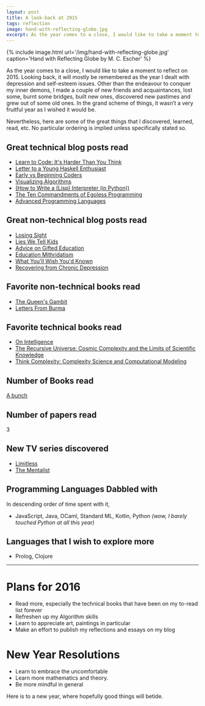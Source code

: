 ```yaml
---
layout: post
title: A look-back at 2015
tags: reflection
image: hand-with-reflecting-globe.jpg
excerpt: As the year comes to a close, I would like to take a moment to reflect on 2015. Looking back, it will mostly be remembered as the year
---
```

{% include image.html url='/img/hand-with-reflecting-globe.jpg' caption='Hand with Reflecting Globe by M. C. Escher' %}

As the year comes to a close, I would like to take a moment to reflect on 2015. Looking back, it will mostly be remembered as the year I dealt with depression and self-esteem issues. Other than the endeavour to conquer my inner demons, I made a couple of new friends and acquaintances, lost some, burnt some bridges, built new ones, discovered new pastimes and grew out of some old ones. In the grand scheme of things, it wasn’t a very fruitful year as I wished it would be.

Nevertheless, here are some of the great things that I discovered, learned, read, etc. No particular ordering is implied unless specifically stated so.

## Great technical blog posts read

- [Learn to Code: It's Harder Than You Think](http://mikehadlow.blogspot.sg/2015/12/learn-to-code-its-harder-than-you-think.html)
- [Letter to a Young Haskell Enthusiast](http://comonad.com/reader/2014/letter-to-a-young-haskell-enthusiast/)
- [Early vs Beginning Coders](http://zedshaw.com/2015/06/16/early-vs-beginning-coders/)
- [Visualizing Algorithms](https://bost.ocks.org/mike/algorithms/)
- [(How to Write a (Lisp) Interpreter (in Python))](http://norvig.com/lispy.html)
- [The Ten Commandments of Egoless Programming](http://blog.codinghorror.com/the-ten-commandments-of-egoless-programming/)
- [Advanced Programming Languages](http://matt.might.net/articles/best-programming-languages/)

## Great non-technical blog posts read

- [Losing Sight](http://tink.uk/losing-sight/)
- [Lies We Tell Kids](http://paulgraham.com/lies.html)
- [Advice on Gifted Education](https://terrytao.wordpress.com/career-advice/advice-on-gifted-education/)
- [Education Mithridatism](http://zedshaw.com/2015/09/14/educational-mithridatism/)
- [What You'll Wish You'd Known](http://www.paulgraham.com/hs.html)
- [Recovering from Chronic Depression](https://medium.com/change-i-want-to-see/recovering-from-chronic-depression-fcc0cb25857b#.k401t47yb)

## Favorite non-technical books read

- [The Queen's Gambit](http://www.amazon.com/The-Queens-Gambit-A-Novel/dp/1400030609)
- [Letters From Burma](http://www.amazon.com/Letters-Burma-Aung-San-Suu/dp/0141041447/ref=sr_1_1?s=books&ie=UTF8&qid=1451514195&sr=1-1&keywords=letters+from+burma)

## Favorite technical books read

- [On Intelligence](http://www.amazon.com/Intelligence-Jeff-Hawkins-ebook/dp/B003J4VE5Y/ref=sr_1_1?s=books&ie=UTF8&qid=1451514234&sr=1-1&keywords=on+intelligence)
- [The Recursive Universe: Cosmic Complexity and the Limits of Scientific Knowledge](http://www.amazon.com/Recursive-Universe-Complexity-Scientific-Knowledge/dp/048649098X/ref=sr_1_1?s=books&ie=UTF8&qid=1451514260&sr=1-1&keywords=recursive+universe)
- [Think Complexity: Complexity Science and Computational Modeling](http://www.amazon.com/Think-Complexity-Science-Computational-Modeling/dp/1449314635/ref=sr_1_1?s=books&ie=UTF8&qid=1451514283&sr=1-1&keywords=think+complexity)

## Number of Books read

[A bunch](https://www.goodreads.com/review/list/48880363-kaung-htet-zaw?page=1&read_at=2015&view=covers)

## Number of papers read

3

## New TV series discovered

- [Limitless](https://trakt.tv/shows/limitless)
- [The Mentalist](https://trakt.tv/shows/the-mentalist)

## Programming Languages Dabbled with

In descending order of time spent with it,

- JavaScript, Java, OCaml, Standard ML, Kotlin, Python _(wow, I barely touched Python at all this year)_

## Languages that I wish to explore more

- Prolog, Clojure

---

# Plans for 2016

- Read more, especially the technical books that have been on my to-read list forever
- Refreshen up my Algorithm skills
- Learn to appreciate art, paintings in particular
- Make an effort to publish my reflections and essays on my blog

# New Year Resolutions

- Learn to embrace the uncomfortable
- Learn more mathematics and theory.
- Be more mindful in general

Here is to a new year, where hopefully good things will betide.